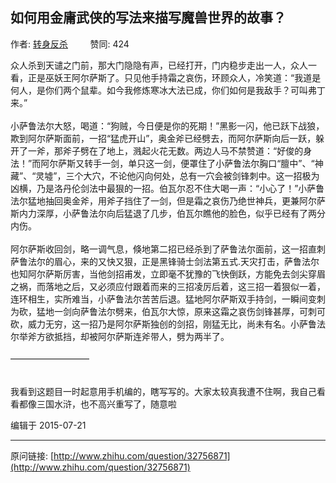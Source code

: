 ## 如何用金庸武侠的写法来描写魔兽世界的故事？

作者: [转身反杀](http://www.zhihu.com/people/zhuan-shen-fan-sha)&nbsp;&nbsp;&nbsp;&nbsp;&nbsp;&nbsp;&nbsp;&nbsp; 赞同: 424


众人杀到天谴之门前，那大门隐隐有声，已经打开，门内稳步走出一人，众人一看，正是巫妖王阿尔萨斯了。只见他手持霜之哀伤，环顾众人，冷笑道：“我道是何人，是你们两个鼠辈。如今我修炼寒冰大法已成，你们如何是我敌手？可叫弗丁来。”<br><br>小萨鲁法尔大怒，喝道：“狗贼，今日便是你的死期！”黑影一闪，他已跃下战狼，欺到阿尔萨斯面前，一招“猛虎开山”，奥金斧已经劈去，而阿尔萨斯向后一跃，躲开了一斧，那斧子劈在了地上，溅起火花无数。两边人马不禁赞道：“好俊的身法！”而阿尔萨斯又转手一剑，单只这一剑，便罩住了小萨鲁法尔胸口“膻中”、“神藏”、“灵墟”，三个大穴，不论他闪向何处，总有一穴会被剑锋刺中。这一招极为凶横，乃是洛丹伦剑法中最狠的一招。伯瓦尔忍不住大喝一声：“小心了！”小萨鲁法尔猛地抽回奥金斧，用斧子挡住了一剑，但是霜之哀伤乃绝世神兵，更兼阿尔萨斯内力深厚，小萨鲁法尔向后猛退了几步，伯瓦尔瞧他的脸色，似乎已经有了两分内伤。<br><br>阿尔萨斯收回剑，略一调气息，倏地第二招已经杀到了萨鲁法尔面前，这一招直刺萨鲁法尔的眉心，来的又快又狠，正是黑锋骑士剑法第五式.天灾打击，萨鲁法尔也知阿尔萨斯厉害，当他剑招甫发，立即毫不犹豫的飞快倒跃，方能免去剑尖穿眉之祸，而落地之后，又必须应付跟着而来的三招凌厉后着，这三招一着狠似一着，连环相生，实所难当，小萨鲁法尔苦苦后退。猛地阿尔萨斯双手持剑，一瞬间变刺为砍，猛地一剑向萨鲁法尔劈来，伯瓦尔大惊，原来这霜之哀伤剑锋甚厚，可刺可砍，威力无穷，这一招乃是阿尔萨斯独创的剑招，刚猛无比，尚未有名。小萨鲁法尔举斧方欲抵挡，却被阿尔萨斯连斧带人，劈为两半了。<br><br>—————————<br><br><br>我看到这题目一时起意用手机编的，瞎写写的。大家太较真我遭不住啊，我自己看看都像三国水浒，也不高兴重写了，随意啦



编辑于 2015-07-21



---
原问链接: [http://www.zhihu.com/question/32756871](http://www.zhihu.com/question/32756871)